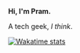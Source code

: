 **Hi, I'm Pram.**

A tech geek, *I think*. <br>

[![Wakatime stats](https://github-readme-stats.vercel.app/api/wakatime?username=prammmoe&layout=compact&custom_title=Wik+Wik+Wika+Wika)](https://github.com/anuraghazra/github-readme-stats)

<br>
